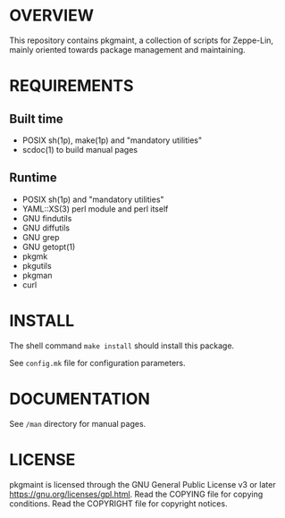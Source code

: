 OVERVIEW
========

This repository contains pkgmaint, a collection of scripts for
Zeppe-Lin, mainly oriented towards package management and maintaining.


REQUIREMENTS
============

Built time
----------
  * POSIX sh(1p), make(1p) and "mandatory utilities"
  * scdoc(1) to build manual pages

Runtime
-------
  * POSIX sh(1p) and "mandatory utilities"
  * YAML::XS(3) perl module and perl itself
  * GNU findutils
  * GNU diffutils
  * GNU grep
  * GNU getopt(1)
  * pkgmk
  * pkgutils
  * pkgman
  * curl


INSTALL
=======

The shell command `make install` should install this package.

See `config.mk` file for configuration parameters.


DOCUMENTATION
=============

See `/man` directory for manual pages.


LICENSE
=======

pkgmaint is licensed through the GNU General Public License v3 or
later <https://gnu.org/licenses/gpl.html>.
Read the COPYING file for copying conditions.
Read the COPYRIGHT file for copyright notices.
